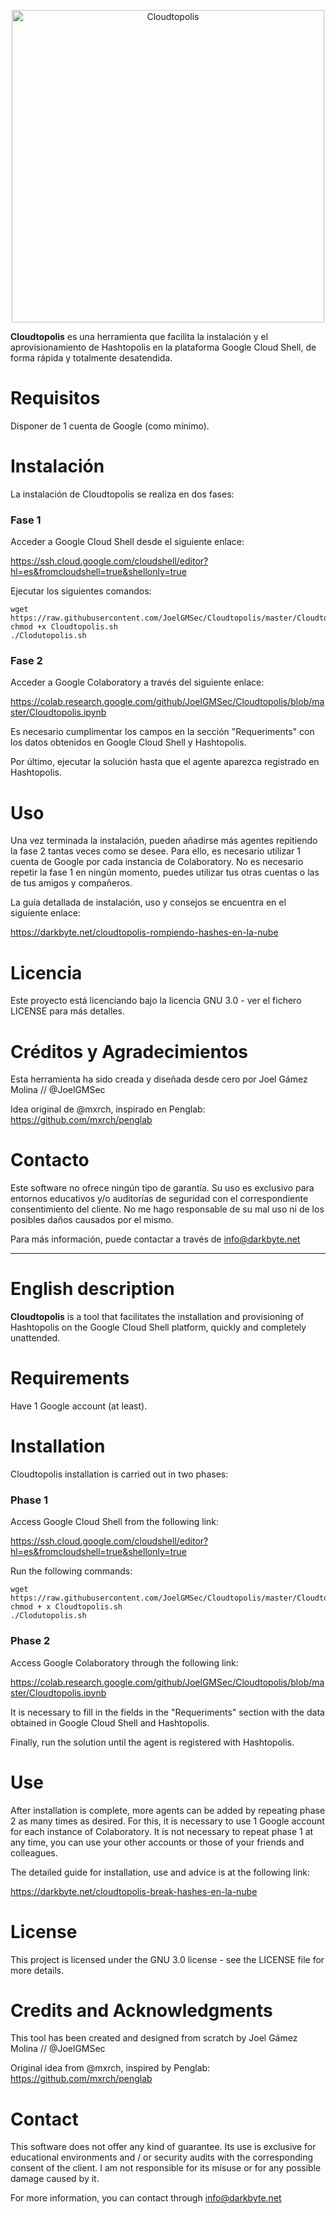<p align="center"><img width=500 alt="Cloudtopolis" src="https://raw.githubusercontent.com/JoelGMSec/Cloudtopolis/master/Cloudtopolis.png?token=AIF6UUG2DTJQAQIB24UJN3265CEH6"></p>


**Cloudtopolis** es una herramienta que facilita la instalación y el aprovisionamiento de Hashtopolis en la plataforma Google Cloud Shell, de forma rápida y totalmente desatendida.


# Requisitos
Disponer de 1 cuenta de Google (como mínimo).


# Instalación
La instalación de Cloudtopolis se realiza en dos fases:


### Fase 1

Acceder a Google Cloud Shell desde el siguiente enlace:

https://ssh.cloud.google.com/cloudshell/editor?hl=es&fromcloudshell=true&shellonly=true

Ejecutar los siguientes comandos:
```
wget https://raw.githubusercontent.com/JoelGMSec/Cloudtopolis/master/Cloudtopolis.sh
chmod +x Cloudtopolis.sh
./Clodutopolis.sh
```


### Fase 2

Acceder a Google Colaboratory a través del siguiente enlace:

https://colab.research.google.com/github/JoelGMSec/Cloudtopolis/blob/master/Cloudtopolis.ipynb

Es necesario cumplimentar los campos en la sección "Requeriments" con los datos obtenidos en Google Cloud Shell y Hashtopolis.

Por último, ejecutar la solución hasta que el agente aparezca registrado en Hashtopolis.


# Uso

Una vez terminada la instalación, pueden añadirse más agentes repitiendo la fase 2 tantas veces como se desee. 
Para ello, es necesario utilizar 1 cuenta de Google por cada instancia de Colaboratory. 
No es necesario repetir la fase 1 en ningún momento, puedes utilizar tus otras cuentas o las de tus amigos y compañeros.

La guía detallada de instalación, uso y consejos se encuentra en el siguiente enlace:

https://darkbyte.net/cloudtopolis-rompiendo-hashes-en-la-nube


# Licencia
Este proyecto está licenciando bajo la licencia GNU 3.0 - ver el fichero LICENSE para más detalles.


# Créditos y Agradecimientos
Esta herramienta ha sido creada y diseñada desde cero por Joel Gámez Molina // @JoelGMSec

Idea original de @mxrch, inspirado en Penglab: https://github.com/mxrch/penglab


# Contacto
Este software no ofrece ningún tipo de garantía. Su uso es exclusivo para entornos educativos y/o auditorías de seguridad con el correspondiente consentimiento del cliente. No me hago responsable de su mal uso ni de los posibles daños causados por el mismo.

Para más información, puede contactar a través de info@darkbyte.net


-------------------------------------------------------------------------------------------------------------
# English description

**Cloudtopolis** is a tool that facilitates the installation and provisioning of Hashtopolis on the Google Cloud Shell platform, quickly and completely unattended.


# Requirements
Have 1 Google account (at least).


# Installation
Cloudtopolis installation is carried out in two phases:


### Phase 1

Access Google Cloud Shell from the following link:

https://ssh.cloud.google.com/cloudshell/editor?hl=es&fromcloudshell=true&shellonly=true

Run the following commands:
```
wget https://raw.githubusercontent.com/JoelGMSec/Cloudtopolis/master/Cloudtopolis.sh
chmod + x Cloudtopolis.sh
./Clodutopolis.sh
```


### Phase 2

Access Google Colaboratory through the following link:

https://colab.research.google.com/github/JoelGMSec/Cloudtopolis/blob/master/Cloudtopolis.ipynb

It is necessary to fill in the fields in the "Requeriments" section with the data obtained in Google Cloud Shell and Hashtopolis.

Finally, run the solution until the agent is registered with Hashtopolis.

# Use

After installation is complete, more agents can be added by repeating phase 2 as many times as desired. 
For this, it is necessary to use 1 Google account for each instance of Colaboratory. 
It is not necessary to repeat phase 1 at any time, you can use your other accounts or those of your friends and colleagues.

The detailed guide for installation, use and advice is at the following link:

https://darkbyte.net/cloudtopolis-break-hashes-en-la-nube


# License
This project is licensed under the GNU 3.0 license - see the LICENSE file for more details.


# Credits and Acknowledgments
This tool has been created and designed from scratch by Joel Gámez Molina // @JoelGMSec

Original idea from @mxrch, inspired by Penglab: https://github.com/mxrch/penglab


# Contact
This software does not offer any kind of guarantee. Its use is exclusive for educational environments and / or security audits with the corresponding consent of the client. I am not responsible for its misuse or for any possible damage caused by it.

For more information, you can contact through info@darkbyte.net
